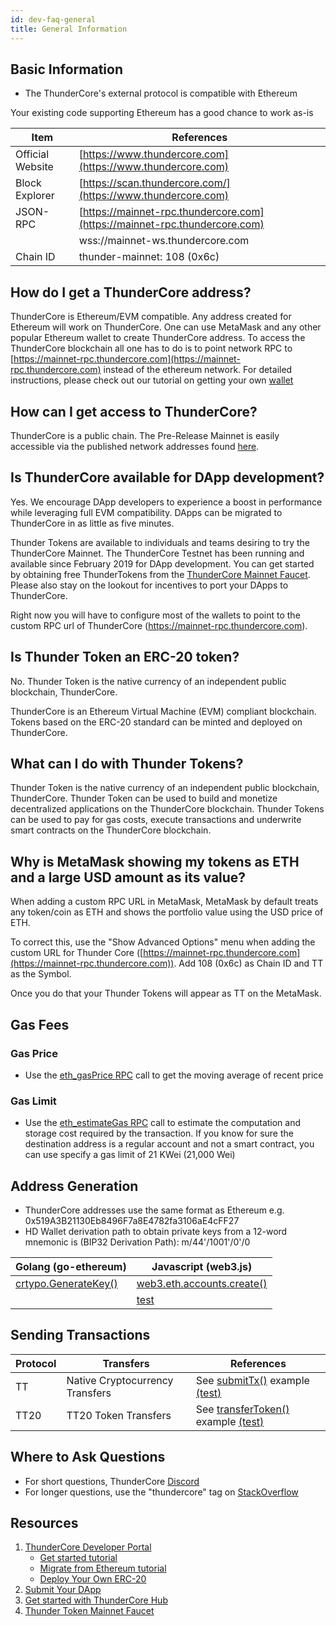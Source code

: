 ```yaml
---
id: dev-faq-general
title: General Information
---
```


## Basic Information

* The ThunderCore's external protocol is compatible with Ethereum 

Your existing code supporting Ethereum has a good chance to work as-is

Item             | References
-----------------|----------------------------------------------------------------------------
|Official Website |[https://www.thundercore.com](https://www.thundercore.com)
| Block Explorer  |[https://scan.thundercore.com/](https://www.thundercore.com)
| JSON-RPC        | [https://mainnet-rpc.thundercore.com](https://mainnet-rpc.thundercore.com)
|                 | wss://mainnet-ws.thundercore.com
|Chain ID         |thunder-mainnet: 108 (0x6c)
         

## How do I get a ThunderCore address?
ThunderCore is Ethereum/EVM compatible. Any address created for Ethereum will work on ThunderCore. One can use MetaMask and any other popular Ethereum wallet to create ThunderCore address. To access the ThunderCore blockchain all one has to do is to point network RPC to [https://mainnet-rpc.thundercore.com](https://mainnet-rpc.thundercore.com) instead of the ethereum network. For detailed instructions, please check out our tutorial on getting your own [wallet](get-wallet.md)

## How can I get access to ThunderCore?
ThunderCore is a public chain. The Pre-Release Mainnet is easily accessible via the published network addresses found [here](migrate-to-thunder.md).

## Is ThunderCore available for DApp development?
Yes. We encourage DApp developers to experience a boost in performance while leveraging full EVM compatibility. DApps can be migrated to ThunderCore in as little as five minutes.

Thunder Tokens are available to individuals and teams desiring to try the ThunderCore Mainnet. The ThunderCore Testnet has been running and available since February 2019 for DApp development.  You can get started by obtaining free ThunderTokens from the [ThunderCore Mainnet Faucet](https://faucet.thundercore.com). Please also stay on the lookout for incentives to port your DApps to ThunderCore.

Right now you will have to configure most of the wallets to point to the custom RPC url of ThunderCore (https://mainnet-rpc.thundercore.com).

## Is Thunder Token an ERC-20 token?
No. Thunder Token is the native currency of an independent public blockchain, ThunderCore.

ThunderCore is an Ethereum Virtual Machine (EVM) compliant blockchain. Tokens based on the ERC-20 standard can be minted and deployed on ThunderCore.

## What can I do with Thunder Tokens?
Thunder Token is the native currency of an independent public blockchain, ThunderCore. Thunder Token can be used to build and monetize decentralized applications on the ThunderCore blockchain. Thunder Tokens can be used to pay for gas costs, execute transactions and underwrite smart contracts on the ThunderCore blockchain.

## Why is MetaMask showing my tokens as ETH and a large USD amount as its value?
When adding a custom RPC URL in MetaMask, MetaMask by default treats any token/coin as ETH and shows the portfolio value using the USD price of ETH.

To correct this, use the "Show Advanced Options" menu when adding the custom URL for Thunder Core ([https://mainnet-rpc.thundercore.com](https://mainnet-rpc.thundercore.com)). Add 108 (0x6c) as Chain ID and TT as the Symbol.

Once you do that your Thunder Tokens will appear as TT on the MetaMask.

## Gas Fees

### Gas Price

* Use the [eth_gasPrice RPC](https://eth.wiki/json-rpc/API) call to get the moving average of recent price


### Gas Limit

* Use the [eth_estimateGas RPC](https://github.com/ethereum/wiki/wiki/JSON-RPC#eth_estimategas) call to estimate the computation and storage cost required by the transaction.
If you know for sure the destination address is a regular account and not a smart contract, you can use specify a gas limit of 21 KWei (21,000 Wei)


## Address Generation

* ThunderCore addresses use the same format as Ethereum e.g. 0x519A3B21130Eb8496F7a8E4782fa3106aE4cFF27
* HD Wallet derivation path to obtain private keys from a 12-word mnemonic is (BIP32 Derivation Path): m/44'/1001'/0'/0

|Golang (go-ethereum) |Javascript (web3.js)
|--------------------------------------------------------------------------------------------------|----------------------------------------------------------------------------------------------------------------------------------------------------------------------------------------------------
|[crtypo.GenerateKey()](https://github.com/ethereum/go-ethereum/blob/v1.9.12/crypto/crypto.go#L193)| [web3.eth.accounts.create()](https://github.com/thundercore/field-support/blob/private-key-to-address/src/key.js#L9)
|                                                                                                  |[test](https://github.com/thundercore/field-support/blob/private-key-to-address/test/testPrivateKeyToAddress.js#L12)



## Sending Transactions


Protocol| Transfers                   | References
----|---------------------------------|-----------------------------------------------------------------------------------------------------------------------------
TT  | Native Cryptocurrency Transfers | See [submitTx()](https://github.com/thundercore/field-support/blob/transfer/src/transfer.js#L29) example [(test)](https://github.com/thundercore/field-support/blob/transfer/test/testTransfer.js#L11)
TT20| TT20 Token Transfers            | See [transferToken()](https://github.com/thundercore/field-support/blob/transfer/src/transfer.js#L54) example [(test)](https://github.com/thundercore/field-support/blob/transfer/test/testTransfer.js#L13)




## Where to Ask Questions

* For short questions, ThunderCore [Discord](https://discordapp.com/invite/5EbxXfw)
* For longer questions, use the "thundercore" tag on [StackOverflow](https://stackoverflow.com/questions/tagged/thundercore)



## Resources

1. [ThunderCore Developer Portal](https://developers.thundercore.com/) 
    * [Get started tutorial](deploy-your-own-game.md)
    * [Migrate from Ethereum tutorial](migrate-to-thunder.md)
    * [Deploy Your Own ERC-20](erc20-smart-contract.md)
2. [Submit Your DApp](https://dapps.thundercore.com/submit)
3. [Get started with ThunderCore Hub](get-wallet.md)
4. [Thunder Token Mainnet Faucet](https://faucet.thundercore.com/)
